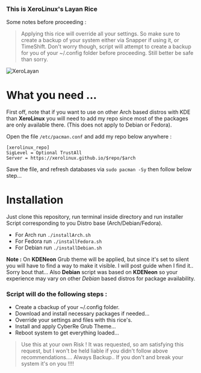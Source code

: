### This is XeroLinux's Layan Rice

Some notes before proceeding :

> Applying this rice will override all your settings. So make sure to create a backup of your system either via Snapper if using it, or TimeShift. Don't worry though, script will attempt to create a backup for you of your ~/.config folder before proceeding. Still better be safe than sorry.

![XeroLayan](https://i.imgur.com/aVgMxed.jpg)

# What you need ...

First off, note that if you want to use on other Arch based distros with KDE than **XeroLinux** you will need to add my repo since most of the packages are only available there. (This does not apply to Debian or Fedora).

Open the file `/etc/pacman.conf` and add my repo below anywhere :
```
[xerolinux_repo]
SigLevel = Optional TrustAll
Server = https://xerolinux.github.io/$repo/$arch
```
Save the file, and refresh databases via `sudo pacman -Sy` then follow below step...

# Installation

Just clone this repository, run terminal inside directory and run installer Script corresponding to you Distro base (Arch/Debian/Fedora).

- For Arch run `./installArch.sh`
- For Fedora run `./installFedora.sh`
- For Debian run `./installDebian.sh`

**Note :** On **KDENeon** Grub theme will be applied, but since it's set to silent you will have to find a way to make it visible. I will post guide when I find it.. Sorry bout that... Also **Debian** script was based on **KDENeon** so your experience may vary on other *Debian* based distros for package availability.

### Script will do the following steps :

- Create a cbackup of your ~/.config folder.
- Download and install necessary packages if needed...
- Override your settings and files with this rice's.
- Install and apply CyberRe Grub Theme...
- Reboot system to get everything loaded... 

> Use this at your own Risk ! It was requested, so am satisfying this request, but I won't be held liable if you didn't follow above recommendations.... Always Backup.. If you don't and break your system it's on you !!!!
